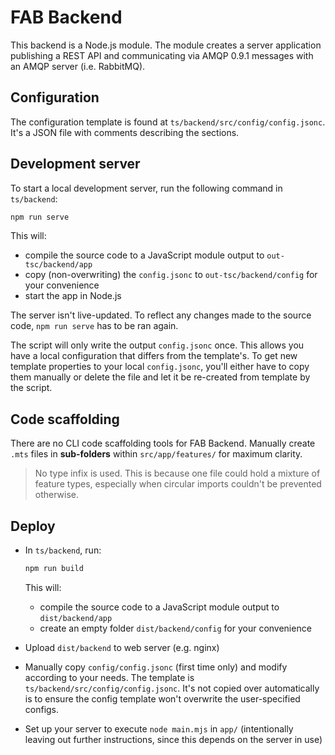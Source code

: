 # FAB Backend

This backend is a Node.js module. The module creates a server application publishing a REST API and communicating via AMQP 0.9.1 messages with an AMQP server (i.e. RabbitMQ).

## Configuration

The configuration template is found at `ts/backend/src/config/config.jsonc`. It's a JSON file with comments describing the sections.

## Development server

To start a local development server, run the following command in `ts/backend`:

```bash
npm run serve
```

This will:
* compile the source code to a JavaScript module output to `out-tsc/backend/app`
* copy (non-overwriting) the `config.jsonc` to `out-tsc/backend/config` for your convenience
* start the app in Node.js

The server isn't live-updated. To reflect any changes made to the source code, `npm run serve` has to be ran again.

The script will only write the output `config.jsonc` once. This allows you have a local configuration that differs from the template's. To get new template properties to your local `config.jsonc`, you'll either have to copy them manually or delete the file and let it be re-created from template by the script.

## Code scaffolding

There are no CLI code scaffolding tools for FAB Backend. Manually create `.mts` files in **sub-folders** within `src/app/features/` for maximum clarity.

> No type infix is used. This is because one file could hold a mixture of feature types, especially when circular imports couldn't be prevented otherwise.

## Deploy

* In `ts/backend`, run:

  ```bash
  npm run build
  ```

  This will:
  * compile the source code to a JavaScript module output to `dist/backend/app`
  * create an empty folder `dist/backend/config` for your convenience
* Upload `dist/backend` to web server (e.g. nginx)
* Manually copy `config/config.jsonc` (first time only) and modify according to your needs. The template is `ts/backend/src/config/config.jsonc`. It's not copied over automatically is to ensure the config template won't overwrite the user-specified configs.

* Set up your server to execute `node main.mjs` in `app/` (intentionally leaving out further instructions, since this depends on the server in use)
